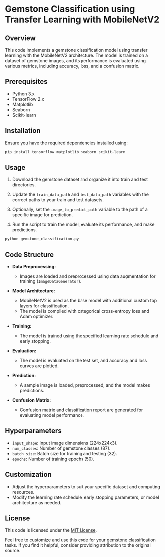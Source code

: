 # Gemstone Classification using Transfer Learning with MobileNetV2

## Overview

This code implements a gemstone classification model using transfer learning with the MobileNetV2 architecture. The model is trained on a dataset of gemstone images, and its performance is evaluated using various metrics, including accuracy, loss, and a confusion matrix.

## Prerequisites

- Python 3.x
- TensorFlow 2.x
- Matplotlib
- Seaborn
- Scikit-learn

## Installation

Ensure you have the required dependencies installed using:

```bash
pip install tensorflow matplotlib seaborn scikit-learn
```

## Usage

1. Download the gemstone dataset and organize it into train and test directories.

2. Update the `train_data_path` and `test_data_path` variables with the correct paths to your train and test datasets.

3. Optionally, set the `image_to_predict_path` variable to the path of a specific image for prediction.

4. Run the script to train the model, evaluate its performance, and make predictions.

```bash
python gemstone_classification.py
```

## Code Structure

- **Data Preprocessing:**
  - Images are loaded and preprocessed using data augmentation for training (`ImageDataGenerator`).
  
- **Model Architecture:**
  - MobileNetV2 is used as the base model with additional custom top layers for classification.
  - The model is compiled with categorical cross-entropy loss and Adam optimizer.

- **Training:**
  - The model is trained using the specified learning rate schedule and early stopping.

- **Evaluation:**
  - The model is evaluated on the test set, and accuracy and loss curves are plotted.

- **Prediction:**
  - A sample image is loaded, preprocessed, and the model makes predictions.

- **Confusion Matrix:**
  - Confusion matrix and classification report are generated for evaluating model performance.

## Hyperparameters

- `input_shape`: Input image dimensions (224x224x3).
- `num_classes`: Number of gemstone classes (87).
- `batch_size`: Batch size for training and testing (32).
- `epochs`: Number of training epochs (50).

## Customization

- Adjust the hyperparameters to suit your specific dataset and computing resources.
- Modify the learning rate schedule, early stopping parameters, or model architecture as needed.

## License

This code is licensed under the [MIT License](LICENSE).

Feel free to customize and use this code for your gemstone classification tasks. If you find it helpful, consider providing attribution to the original source.